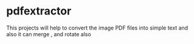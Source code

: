 # pdfextractor
This projects will help to convert the image PDF files into simple text and also it can merge , and rotate also
